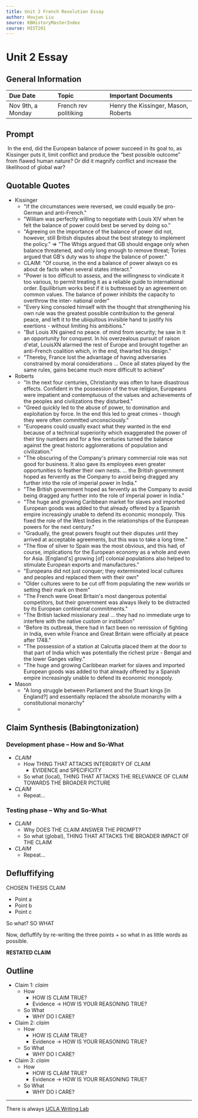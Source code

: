 ```yaml
---
title: Unit 2 French Revolution Essay
author: Houjun Liu
source: KBHistoryMasterIndex
course: HIST201
---
```


# Unit 2 Essay
## General Information
| Due Date | Topic | Important Documents |
| :-- | :-- | :-- |
| Nov 9th, a Monday | French rev politiking | Henry the Kissinger, Mason, Roberts |

## Prompt
 In the end, did the European balance of power succeed in its goal to, as Kissinger puts it, limit conflict and produce the “best possible outcome” from flawed human nature? Or did it magnify conflict and increase the likelihood of global war?
 
 
 ## Quotable Quotes
 * Kissinger
	 *  "If the circumstances were reversed, we could equally be pro-German and anti-French." 
	 * "William was perfectly willing to negotiate with Louis XIV when he felt the balance of power could best be served by doing so."
	 * "Agreeing on the importance of the balance of power did not, however, still British disputes about the best strategy to implement the policy." => "The Whigs argued that GB should engage only when balance threatened, and only long enough to remove threat; Tories argued that GB's duty was to _shape_ the balance of power."
	* CLAIM: "Of course, in the end a balance of power always co es about de facto when several states interact."
	* "Power is too difficult to assess, and the willingness to vindicate it too various, to permit treating it as a reliable guide to international order. Equilibrium works best if it is buttressed by an agreement on common values. The balance of power inhibits the capacity to overthrow the inter- national order"
	* "Every king consoled himself with the thought that strengthening his own rule was the greatest possible contribution to the general peace, and left it to the ubiquitous invisible hand to justify his exertions - without limiting his ambitions."
	* "But Louis XN gained no peace. of mind from security; he saw in it an opportunity for conquest. In his overzealous pursuit of raison d'etat, LouisXN alarmed the rest of Europe and brought together an anti-French coalition which, in the end, thwarted his design."
	* "Thereby, France lost the advantage of having adversaries constrained by moral considerations ...  Once all states played by the same rules, gains became much more difficult to achieve"
* Roberts
	* "In the next four centuries, Christianity was often to have disastrous effects. Confident in the possession of the true religion, Europeans were impatient and contemptuous of the values and achievements of the peoples and civilizations they disturbed."
	* "Greed quickly led to the abuse of power, to domination and exploitation by force. In the end this led to great crimes - though they were often committed unconsciously."
	* "Europeans could usually exact what they wanted in the end because of a technical superiority which exaggerated the power of their tiny numbers and for a few centuries turned the balance against the great historic agglomerations of population and civilization."
	* "The obscuring of the Company's primary commercial role was not good for business. It also gave its employees even greater opportunities to feather their own nests. ... the British government hoped as fervently as the Company to avoid being dragged any further into the role of imperial power in India."
	* "The British government hoped as fervently as the Company to avoid being dragged any further into the role of imperial power in India."
	* "The huge and growing Caribbean market for slaves and imported European goods was added to that already offered by a Spanish empire increasingly unable to defend its economic monopoly. This fixed the role of the West Indies in the relationships of the European powers for the next century."
	* "Gradually, the great powers fought out their disputes until they arrived at acceptable agreements, but this was to take a long time."
	* "The flow of silver to Spain was the most obvious, and this had, of course, implications for the European economy as a whole and even for Asia. [England's] growing [of] colonial populations also helped to stimulate European exports and manufactures."
	* "Europeans did not just conquer; they exterminated local cultures and peoples and replaced them with their own"
	* "Older cultures were to be cut off from populating the new worlds or setting their mark on them"
	* "The French were Great Britain's most dangerous potential competitors, but their government was always likely to be distracted by its European continental commitments."
	* "The British lacked missionary zeal ... they had no immediate urge to interfere with the native custom or institution"
	* "Before its outbreak, there had in fact been no remission of fighting in India, even while France and Great Britain were officially at peace after 1748."
	* "The possession of a station at Calcutta placed them at the door to that part of India which was potentially the richest prize - Bengal and the lower Ganges valley."
	* "The huge and growing Caribbean market for slaves and imported European goods was added to that already offered by a Spanish empire increasingly unable to defend its economic monopoly.
* Mason
	* "A long struggle between Parliament and the Stuart kings [in England?] and essentially replaced the absolute monarchy with a constitutional monarchy"
	* 
	


## Claim Synthesis (Babingtonization)
### Development phase – How and So-What
- *CLAIM*
	- How THING THAT ATTACKS INTERGRITY OF CLAIM
		- EVIDENCE and SPECIFICITY
	- So what (local), THING THAT ATTACKS THE RELEVANCE OF CLAIM TOWARDS THE BROADER PICTURE
- *CLAIM*
	- Repeat...
	
### Testing phase – Why and So-What
- *CLAIM*
	- Why DOES THE CLAIM ANSWER THE PROMPT?
	- So what (global), THING THAT ATTACKS THE BROADER IMPACT OF THE CLAIM
- *CLAIM*
	- Repeat...
	
## Defluffifying
CHOSEN THESIS CLAIM

* Point a 
* Point b
* Point c

So what? SO WHAT

Now, defluffify by re-writing the three points + so what in as little words as possible.

**RESTATED CLAIM**

## Outline
- Claim 1: *claim*
	- How
		- HOW IS CLAIM TRUE?
		- Evidence -> HOW IS YOUR REASONING TRUE?
	- So What
		- WHY DO I CARE?
- Claim 2: *claim*
	- How
		- HOW IS CLAIM TRUE?
		- Evidence -> HOW IS YOUR REASONING TRUE?
	- So What
		- WHY DO I CARE?
- Claim 3: *claim*
	- How
		- HOW IS CLAIM TRUE?
		- Evidence -> HOW IS YOUR REASONING TRUE?
	- So What
		- WHY DO I CARE?

***

There is always [UCLA Writing Lab](https://wp.ucla.edu/wp-content/uploads/2016/01/UWC_handouts_What-How-So-What-Thesis-revised-5-4-15-RZ.pdf)

